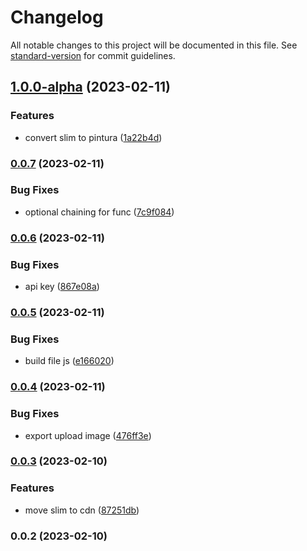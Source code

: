 # Changelog

All notable changes to this project will be documented in this file. See [standard-version](https://github.com/conventional-changelog/standard-version) for commit guidelines.

## [1.0.0-alpha](https://github.com/vuthanhbayit/upload-image/compare/v0.0.7...v1.0.0-alpha) (2023-02-11)


### Features

* convert slim to pintura ([1a22b4d](https://github.com/vuthanhbayit/upload-image/commit/1a22b4dc12c37ba732ec595b9fdfeb7aae26c770))

### [0.0.7](https://github.com/vuthanhbayit/upload-image/compare/v0.0.6...v0.0.7) (2023-02-11)


### Bug Fixes

* optional chaining for func ([7c9f084](https://github.com/vuthanhbayit/upload-image/commit/7c9f084e43dbb3a3d696c3117b9170c5f094fe6c))

### [0.0.6](https://github.com/vuthanhbayit/upload-image/compare/v0.0.5...v0.0.6) (2023-02-11)


### Bug Fixes

* api key ([867e08a](https://github.com/vuthanhbayit/upload-image/commit/867e08a052958bc33a1ef68d7fa592dcfbb7df78))

### [0.0.5](https://github.com/vuthanhbayit/upload-image/compare/v0.0.4...v0.0.5) (2023-02-11)


### Bug Fixes

* build file js ([e166020](https://github.com/vuthanhbayit/upload-image/commit/e166020b7f1dbcb7c29e86cdc1323cd7e4b0c0ad))

### [0.0.4](https://github.com/vuthanhbayit/upload-image/compare/v0.0.3...v0.0.4) (2023-02-11)


### Bug Fixes

* export upload image ([476ff3e](https://github.com/vuthanhbayit/upload-image/commit/476ff3e823e085e94d22791de36a1c08b5282971))

### [0.0.3](https://github.com/vuthanhbayit/upload-image/compare/v0.0.2...v0.0.3) (2023-02-10)


### Features

* move slim to cdn ([87251db](https://github.com/vuthanhbayit/upload-image/commit/87251db3275f5f4c2d942b0601146ab4398ff41c))

### 0.0.2 (2023-02-10)
